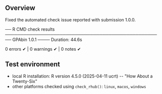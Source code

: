 ## Overview

Fixed the automated check issue reported with submission 1.0.0.

── R CMD check results ──────────────────────────────────────────────────── GPAbin 1.0.1 ────
Duration: 44.6s

0 errors ✔ | 0 warnings ✔ | 0 notes ✔

## Test environment

-   local R installation: R version 4.5.0 (2025-04-11 ucrt) -- "How About a Twenty-Six"
-   other platforms checked using `check_rhub()`: `linux`, `macos`, `windows`
